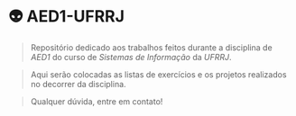 # 👽 AED1-UFRRJ

> Repositório dedicado aos trabalhos feitos durante a disciplina de *AED1* do curso de *Sistemas de Informação* da *UFRRJ*.

> Aqui serão colocadas as listas de exercícios e os projetos realizados no decorrer da disciplina.

> Qualquer dúvida, entre em contato!

